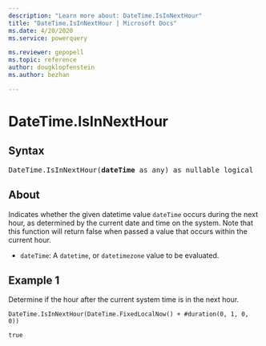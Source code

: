 ```yaml
---
description: "Learn more about: DateTime.IsInNextHour"
title: "DateTime.IsInNextHour | Microsoft Docs"
ms.date: 4/20/2020
ms.service: powerquery

ms.reviewer: gepopell
ms.topic: reference
author: dougklopfenstein
ms.author: bezhan

---
```

# DateTime.IsInNextHour

## Syntax

<pre>
DateTime.IsInNextHour(<b>dateTime</b> as any) as nullable logical
</pre>

## About  
Indicates whether the given datetime value `dateTime` occurs during the next hour, as determined by the current date and time on the system. Note that this function will return false when passed a value that occurs within the current hour. <ul> <li><code>dateTime</code>: A <code>datetime</code>, or <code>datetimezone</code> value to be evaluated.</li> </ul>

## Example 1
Determine if the hour after the current system time is in the next hour.

```powerquery-m
DateTime.IsInNextHour(DateTime.FixedLocalNow() + #duration(0, 1, 0, 0))
```

`true`

